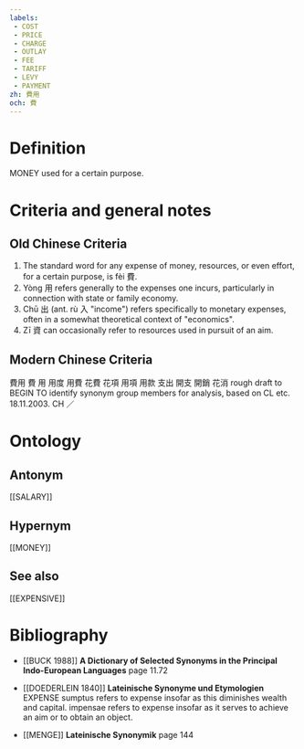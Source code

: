 ```yaml
---
labels: 
 - COST
 - PRICE
 - CHARGE
 - OUTLAY
 - FEE
 - TARIFF
 - LEVY
 - PAYMENT
zh: 費用
och: 費
---
```


# Definition
MONEY used for a certain purpose.
# Criteria and general notes
## Old Chinese Criteria
1. The standard word for any expense of money, resources, or even effort, for a certain purpose, is fèi 費.
2. Yòng 用 refers generally to the expenses one incurs, particularly in connection with state or family economy.
3. Chū 出 (ant. rù 入 "income") refers specifically to monetary expenses, often in a somewhat theoretical context of "economics".
4. Zī 資 can occasionally refer to resources used in pursuit of an aim.
## Modern Chinese Criteria
費用
費
用
用度
用費
花費
花項
用項
用款
支出
開支
開銷
花消
rough draft to BEGIN TO identify synonym group members for analysis, based on CL etc. 18.11.2003. CH ／
# Ontology

## Antonym
[[SALARY]]
## Hypernym
[[MONEY]]
## See also
[[EXPENSIVE]]
# Bibliography
- [[BUCK 1988]]
**A Dictionary of Selected Synonyms in the Principal Indo-European Languages** page 11.72

- [[DOEDERLEIN 1840]]
**Lateinische Synonyme und Etymologien** 
EXPENSE
sumptus refers to expense insofar as this diminishes wealth and capital.
impensae refers to expense insofar as it serves to achieve an aim or to obtain an object.
- [[MENGE]]
**Lateinische Synonymik** page 144
